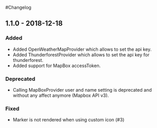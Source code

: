 
#Changelog

## 1.1.0 - 2018-12-18

### Added

 - Added OpenWeatherMapProvider which allows to set the api key.
 - Added ThunderforestProvider which allows to set the api key for thunderforest.
 - Added support for MapBox accessToken.
 
### Deprecated

 - Calling MapBoxProvider user and name setting is deprecated and without any affect anymore (Mapbox API v3). 

### Fixed

 - Marker is not rendered when using custom icon (#3)
